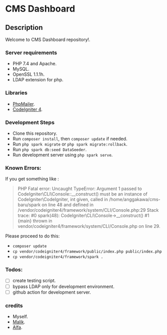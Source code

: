 # CMS Dashboard

## Description

Welcome to CMS Dashboard repository!.

### Server requirements
- PHP 7.4 and Apache.
- MySQL.
- OpenSSL 1.1.1h.
- LDAP extension for php.

### Libraries
- [PhpMailer](https://github.com/PHPMailer/PHPMailer).
- [CodeIgniter 4](https://codeigniter.com/user_guide/index.html).

### Development Steps
- Clone this repository.
- Run `composer install`, then `composer update` if needed.
- Run `php spark migrate` or `php spark migrate:rollback`.
- Run `php spark db:seed DataSeeder`.
- Run development server using `php spark serve`.

### Known Errors:
If you get something like :

> PHP Fatal error:  Uncaught TypeError: Argument 1 passed to CodeIgniter\CLI\Console::__construct() must be an instance of CodeIgniter\CodeIgniter, int given, called in /home/anggakawa/cms-baru/spark on line 48 and defined in /vendor/codeigniter4/framework/system/CLI/Console.php:29
Stack trace:
#0 spark(48): CodeIgniter\CLI\Console->__construct()
#1 {main}
  thrown in vendor/codeigniter4/framework/system/CLI/Console.php on line 29. 

Please proceed to do this:

- `composer update`
- `cp vendor/codeigniter4/framework/public/index.php public/index.php`
- `cp vendor/codeigniter4/framework/spark .`

### Todos:
- [ ] create testing script.
- [ ] bypass LDAP only for development environment.
- [ ] github action for development server.

### credits
- Myself.
- [Malik](https://github.com/AkbarMaliki).
- [Alfa](https://github.com/alfarisye).
